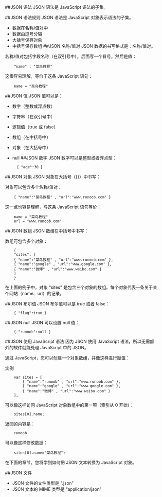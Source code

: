 ##JSON 语法
JSON 语法是 JavaScript 语法的子集。

##JSON 语法规则
JSON 语法是 JavaScript 对象表示语法的子集。

- 数据在名称/值对中
- 数据由逗号分隔
- 大括号保存对象
- 中括号保存数组
##JSON 名称/值对
JSON 数据的书写格式是：名称/值对。

名称/值对包括字段名称（在双引号中），后面写一个冒号，然后是值：

		"name" : "菜鸟教程"

这很容易理解，等价于这条 JavaScript 语句：

		name = "菜鸟教程"

##JSON 值
JSON 值可以是：

- 数字（整数或浮点数）
- 字符串（在双引号中）
- 逻辑值（true 或 false）
- 数组（在中括号中）
- 对象（在大括号中）
- null
##JSON 数字
JSON 数字可以是整型或者浮点型：

		{ "age":30 }
##JSON 对象
JSON 对象在大括号（{}）中书写：

对象可以包含多个名称/值对：

		{ "name":"菜鸟教程" , "url":"www.runoob.com" }

这一点也容易理解，与这条 JavaScript 语句等价：

		name = "菜鸟教程"
		url = "www.runoob.com"

##JSON 数组
JSON 数组在中括号中书写：

数组可包含多个对象：

		{
		"sites": [
		{ "name":"菜鸟教程" , "url":"www.runoob.com" }, 
		{ "name":"google" , "url":"www.google.com" }, 
		{ "name":"微博" , "url":"www.weibo.com" }
		]
		}
在上面的例子中，对象 "sites" 是包含三个对象的数组。每个对象代表一条关于某个网站（name、url）的记录。

##JSON 布尔值
JSON 布尔值可以是 true 或者 false：

		{ "flag":true }
##JSON null
JSON 可以设置 null 值：

		{ "runoob":null }


##JSON 使用 JavaScript 语法
因为 JSON 使用 JavaScript 语法，所以无需额外的软件就能处理 JavaScript 中的 JSON。

通过 JavaScript，您可以创建一个对象数组，并像这样进行赋值：

实例

		var sites = [
		    { "name":"runoob" , "url":"www.runoob.com" }, 
		    { "name":"google" , "url":"www.google.com" }, 
		    { "name":"微博" , "url":"www.weibo.com" }
		];
可以像这样访问 JavaScript 对象数组中的第一项（索引从 0 开始）：

		sites[0].name;
返回的内容是：

		runoob
可以像这样修改数据：
	
		sites[0].name="菜鸟教程";
 
在下面的章节，您将学到如何把 JSON 文本转换为 JavaScript 对象。

##JSON 文件
- JSON 文件的文件类型是 ".json"
- JSON 文本的 MIME 类型是 "application/json"